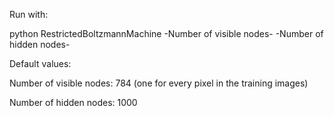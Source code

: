 Run with:

  python RestrictedBoltzmannMachine -Number of visible nodes- -Number of hidden nodes-


Default values:

  Number of visible nodes: 784 (one for every pixel in the training images)
  
  Number of hidden nodes: 1000
